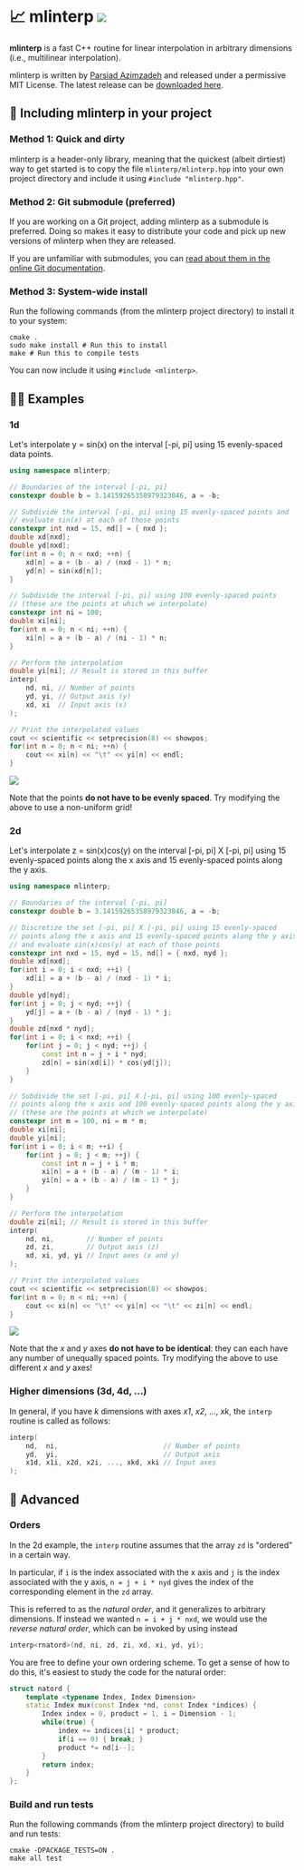 # 📈 mlinterp ![](https://app.travis-ci.com/parsiad/mlinterp.svg?branch=master)
**mlinterp** is a fast C++ routine for linear interpolation in arbitrary dimensions (i.e., multilinear interpolation).

mlinterp is written by [Parsiad Azimzadeh](http://parsiad.ca) and released under a permissive MIT License. The latest release can be [downloaded here](https://github.com/parsiad/mlinterp/releases/latest).

## 👷 Including mlinterp in your project

### Method 1: Quick and dirty

mlinterp is a header-only library, meaning that the quickest (albeit dirtiest) way to get started is to copy the file ```mlinterp/mlinterp.hpp``` into your own project directory and include it using ```#include "mlinterp.hpp"```.

### Method 2: Git submodule (preferred)

If you are working on a Git project, adding mlinterp as a submodule is preferred.
Doing so makes it easy to distribute your code and pick up new versions of mlinterp when they are released.

If you are unfamiliar with submodules, you can [read about them in the online Git documentation](https://git-scm.com/book/en/v2/Git-Tools-Submodules).

### Method 3: System-wide install

Run the following commands (from the mlinterp project directory) to install it to your system:

```
cmake .
sudo make install # Run this to install
make # Run this to compile tests
```

You can now include it using ```#include <mlinterp>```.

## 🧑‍🏫 Examples

### 1d

Let's interpolate y = sin(x) on the interval [-pi, pi] using 15 evenly-spaced data points.

```c++
using namespace mlinterp;

// Boundaries of the interval [-pi, pi]
constexpr double b = 3.14159265358979323846, a = -b;

// Subdivide the interval [-pi, pi] using 15 evenly-spaced points and
// evaluate sin(x) at each of those points
constexpr int nxd = 15, nd[] = { nxd };
double xd[nxd];
double yd[nxd];
for(int n = 0; n < nxd; ++n) {
	xd[n] = a + (b - a) / (nxd - 1) * n;
	yd[n] = sin(xd[n]);
}

// Subdivide the interval [-pi, pi] using 100 evenly-spaced points
// (these are the points at which we interpolate)
constexpr int ni = 100;
double xi[ni];
for(int n = 0; n < ni; ++n) {
	xi[n] = a + (b - a) / (ni - 1) * n;
}

// Perform the interpolation
double yi[ni]; // Result is stored in this buffer
interp(
	nd, ni, // Number of points
	yd, yi, // Output axis (y)
	xd, xi  // Input axis (x)
);

// Print the interpolated values
cout << scientific << setprecision(8) << showpos;
for(int n = 0; n < ni; ++n) {
	cout << xi[n] << "\t" << yi[n] << endl;
}
```

![](https://raw.githubusercontent.com/parsiad/mlinterp/master/images/1d.png)

Note that the points **do not have to be evenly spaced**.
Try modifying the above to use a non-uniform grid!

### 2d

Let's interpolate z = sin(x)cos(y) on the interval [-pi, pi] X [-pi, pi] using 15 evenly-spaced points along the x axis and 15 evenly-spaced points along the y axis.

```c++
using namespace mlinterp;

// Boundaries of the interval [-pi, pi]
constexpr double b = 3.14159265358979323846, a = -b;

// Discretize the set [-pi, pi] X [-pi, pi] using 15 evenly-spaced
// points along the x axis and 15 evenly-spaced points along the y axis
// and evaluate sin(x)cos(y) at each of those points
constexpr int nxd = 15, nyd = 15, nd[] = { nxd, nyd };
double xd[nxd];
for(int i = 0; i < nxd; ++i) {
	xd[i] = a + (b - a) / (nxd - 1) * i;
}
double yd[nyd];
for(int j = 0; j < nyd; ++j) {
	yd[j] = a + (b - a) / (nyd - 1) * j;
}
double zd[nxd * nyd];
for(int i = 0; i < nxd; ++i) {
	for(int j = 0; j < nyd; ++j) {
		const int n = j + i * nyd;
		zd[n] = sin(xd[i]) * cos(yd[j]);
	}
}

// Subdivide the set [-pi, pi] X [-pi, pi] using 100 evenly-spaced
// points along the x axis and 100 evenly-spaced points along the y axis
// (these are the points at which we interpolate)
constexpr int m = 100, ni = m * m;
double xi[ni];
double yi[ni];
for(int i = 0; i < m; ++i) {
	for(int j = 0; j < m; ++j) {
		const int n = j + i * m;
		xi[n] = a + (b - a) / (m - 1) * i;
		yi[n] = a + (b - a) / (m - 1) * j;
	}
}

// Perform the interpolation
double zi[ni]; // Result is stored in this buffer
interp(
	nd, ni,        // Number of points
	zd, zi,        // Output axis (z)
	xd, xi, yd, yi // Input axes (x and y)
);

// Print the interpolated values
cout << scientific << setprecision(8) << showpos;
for(int n = 0; n < ni; ++n) {
	cout << xi[n] << "\t" << yi[n] << "\t" << zi[n] << endl;
}
```

![](https://raw.githubusercontent.com/parsiad/mlinterp/master/images/2d.png)

Note that the *x* and *y* axes **do not have to be identical**: they can each have any number of unequally spaced points.
Try modifying the above to use different *x* and *y* axes!

### Higher dimensions (3d, 4d, ...)

In general, if you have *k* dimensions with axes *x1*, *x2*, ..., *xk*, the `interp` routine is called as follows:

```c++
interp(
	nd,  ni,                          // Number of points
	yd,  yi,                          // Output axis
	x1d, x1i, x2d, x2i, ..., xkd, xki // Input axes
);
```

## 🦸 Advanced

### Orders

In the 2d example, the `interp` routine assumes that the array ```zd``` is "ordered" in a certain way.

In particular, if ```i``` is the index associated with the x axis and ```j``` is the index associated with the y axis, ```n = j + i * nyd```  gives the index of the corresponding element in the ```zd``` array.

This is referred to as the *natural order*, and it generalizes to arbitrary dimensions. If instead we wanted ```n = i + j * nxd```, we would use the *reverse natural order*, which can be invoked by using instead

```c++
interp<rnatord>(nd, ni, zd, zi, xd, xi, yd, yi);
```

You are free to define your own ordering scheme. To get a sense of how to do this, it's easiest to study the code for the natural order:

```c++
struct natord {
	template <typename Index, Index Dimension>
	static Index mux(const Index *nd, const Index *indices) {
		Index index = 0, product = 1, i = Dimension - 1;
		while(true) {
			index += indices[i] * product;
			if(i == 0) { break; }
			product *= nd[i--];
		}
		return index;
	}
};
```

### Build and run tests

Run the following commands (from the mlinterp project directory) to build and run tests:

```
cmake -DPACKAGE_TESTS=ON .
make all test
```
